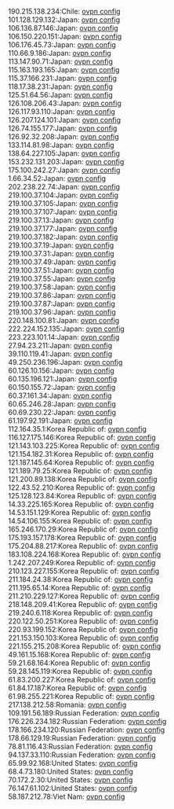 190.215.138.234:Chile: [ovpn config](vpn/190_215_138_234.ovpn)  
101.128.129.132:Japan: [ovpn config](vpn/101_128_129_132.ovpn)  
106.136.87.146:Japan: [ovpn config](vpn/106_136_87_146.ovpn)  
106.150.220.151:Japan: [ovpn config](vpn/106_150_220_151.ovpn)  
106.176.45.73:Japan: [ovpn config](vpn/106_176_45_73.ovpn)  
110.66.9.186:Japan: [ovpn config](vpn/110_66_9_186.ovpn)  
113.147.90.71:Japan: [ovpn config](vpn/113_147_90_71.ovpn)  
115.163.193.165:Japan: [ovpn config](vpn/115_163_193_165.ovpn)  
115.37.166.231:Japan: [ovpn config](vpn/115_37_166_231.ovpn)  
118.17.38.231:Japan: [ovpn config](vpn/118_17_38_231.ovpn)  
125.51.64.56:Japan: [ovpn config](vpn/125_51_64_56.ovpn)  
126.108.206.43:Japan: [ovpn config](vpn/126_108_206_43.ovpn)  
126.117.93.110:Japan: [ovpn config](vpn/126_117_93_110.ovpn)  
126.207.124.101:Japan: [ovpn config](vpn/126_207_124_101.ovpn)  
126.74.155.177:Japan: [ovpn config](vpn/126_74_155_177.ovpn)  
126.92.32.208:Japan: [ovpn config](vpn/126_92_32_208.ovpn)  
133.114.81.98:Japan: [ovpn config](vpn/133_114_81_98.ovpn)  
138.64.227.105:Japan: [ovpn config](vpn/138_64_227_105.ovpn)  
153.232.131.203:Japan: [ovpn config](vpn/153_232_131_203.ovpn)  
175.100.242.27:Japan: [ovpn config](vpn/175_100_242_27.ovpn)  
1.66.34.52:Japan: [ovpn config](vpn/1_66_34_52.ovpn)  
202.238.22.74:Japan: [ovpn config](vpn/202_238_22_74.ovpn)  
219.100.37.104:Japan: [ovpn config](vpn/219_100_37_104.ovpn)  
219.100.37.105:Japan: [ovpn config](vpn/219_100_37_105.ovpn)  
219.100.37.107:Japan: [ovpn config](vpn/219_100_37_107.ovpn)  
219.100.37.13:Japan: [ovpn config](vpn/219_100_37_13.ovpn)  
219.100.37.177:Japan: [ovpn config](vpn/219_100_37_177.ovpn)  
219.100.37.182:Japan: [ovpn config](vpn/219_100_37_182.ovpn)  
219.100.37.19:Japan: [ovpn config](vpn/219_100_37_19.ovpn)  
219.100.37.31:Japan: [ovpn config](vpn/219_100_37_31.ovpn)  
219.100.37.49:Japan: [ovpn config](vpn/219_100_37_49.ovpn)  
219.100.37.51:Japan: [ovpn config](vpn/219_100_37_51.ovpn)  
219.100.37.55:Japan: [ovpn config](vpn/219_100_37_55.ovpn)  
219.100.37.58:Japan: [ovpn config](vpn/219_100_37_58.ovpn)  
219.100.37.86:Japan: [ovpn config](vpn/219_100_37_86.ovpn)  
219.100.37.87:Japan: [ovpn config](vpn/219_100_37_87.ovpn)  
219.100.37.96:Japan: [ovpn config](vpn/219_100_37_96.ovpn)  
220.148.100.81:Japan: [ovpn config](vpn/220_148_100_81.ovpn)  
222.224.152.135:Japan: [ovpn config](vpn/222_224_152_135.ovpn)  
223.223.101.14:Japan: [ovpn config](vpn/223_223_101_14.ovpn)  
27.94.23.211:Japan: [ovpn config](vpn/27_94_23_211.ovpn)  
39.110.119.41:Japan: [ovpn config](vpn/39_110_119_41.ovpn)  
49.250.236.196:Japan: [ovpn config](vpn/49_250_236_196.ovpn)  
60.126.10.156:Japan: [ovpn config](vpn/60_126_10_156.ovpn)  
60.135.196.121:Japan: [ovpn config](vpn/60_135_196_121.ovpn)  
60.150.155.72:Japan: [ovpn config](vpn/60_150_155_72.ovpn)  
60.37.161.34:Japan: [ovpn config](vpn/60_37_161_34.ovpn)  
60.65.246.28:Japan: [ovpn config](vpn/60_65_246_28.ovpn)  
60.69.230.22:Japan: [ovpn config](vpn/60_69_230_22.ovpn)  
61.197.92.191:Japan: [ovpn config](vpn/61_197_92_191.ovpn)  
112.164.35.1:Korea Republic of: [ovpn config](vpn/112_164_35_1.ovpn)  
116.127.175.146:Korea Republic of: [ovpn config](vpn/116_127_175_146.ovpn)  
121.143.103.225:Korea Republic of: [ovpn config](vpn/121_143_103_225.ovpn)  
121.154.182.31:Korea Republic of: [ovpn config](vpn/121_154_182_31.ovpn)  
121.187.145.64:Korea Republic of: [ovpn config](vpn/121_187_145_64.ovpn)  
121.189.79.25:Korea Republic of: [ovpn config](vpn/121_189_79_25.ovpn)  
121.200.89.138:Korea Republic of: [ovpn config](vpn/121_200_89_138.ovpn)  
122.43.52.210:Korea Republic of: [ovpn config](vpn/122_43_52_210.ovpn)  
125.128.123.84:Korea Republic of: [ovpn config](vpn/125_128_123_84.ovpn)  
14.33.225.165:Korea Republic of: [ovpn config](vpn/14_33_225_165.ovpn)  
14.53.151.129:Korea Republic of: [ovpn config](vpn/14_53_151_129.ovpn)  
14.54.106.155:Korea Republic of: [ovpn config](vpn/14_54_106_155.ovpn)  
165.246.170.29:Korea Republic of: [ovpn config](vpn/165_246_170_29.ovpn)  
175.193.157.178:Korea Republic of: [ovpn config](vpn/175_193_157_178.ovpn)  
175.204.88.217:Korea Republic of: [ovpn config](vpn/175_204_88_217.ovpn)  
183.108.224.168:Korea Republic of: [ovpn config](vpn/183_108_224_168.ovpn)  
1.242.207.249:Korea Republic of: [ovpn config](vpn/1_242_207_249.ovpn)  
210.123.227.155:Korea Republic of: [ovpn config](vpn/210_123_227_155.ovpn)  
211.184.24.38:Korea Republic of: [ovpn config](vpn/211_184_24_38.ovpn)  
211.195.65.14:Korea Republic of: [ovpn config](vpn/211_195_65_14.ovpn)  
211.210.229.127:Korea Republic of: [ovpn config](vpn/211_210_229_127.ovpn)  
218.148.209.41:Korea Republic of: [ovpn config](vpn/218_148_209_41.ovpn)  
219.240.6.118:Korea Republic of: [ovpn config](vpn/219_240_6_118.ovpn)  
220.122.50.251:Korea Republic of: [ovpn config](vpn/220_122_50_251.ovpn)  
220.93.199.152:Korea Republic of: [ovpn config](vpn/220_93_199_152.ovpn)  
221.153.150.103:Korea Republic of: [ovpn config](vpn/221_153_150_103.ovpn)  
221.155.215.208:Korea Republic of: [ovpn config](vpn/221_155_215_208.ovpn)  
49.161.15.168:Korea Republic of: [ovpn config](vpn/49_161_15_168.ovpn)  
59.21.68.164:Korea Republic of: [ovpn config](vpn/59_21_68_164.ovpn)  
59.28.145.119:Korea Republic of: [ovpn config](vpn/59_28_145_119.ovpn)  
61.83.200.227:Korea Republic of: [ovpn config](vpn/61_83_200_227.ovpn)  
61.84.17.187:Korea Republic of: [ovpn config](vpn/61_84_17_187.ovpn)  
61.98.255.221:Korea Republic of: [ovpn config](vpn/61_98_255_221.ovpn)  
217.138.212.58:Romania: [ovpn config](vpn/217_138_212_58.ovpn)  
109.191.56.189:Russian Federation: [ovpn config](vpn/109_191_56_189.ovpn)  
176.226.234.182:Russian Federation: [ovpn config](vpn/176_226_234_182.ovpn)  
178.166.234.120:Russian Federation: [ovpn config](vpn/178_166_234_120.ovpn)  
178.66.129.19:Russian Federation: [ovpn config](vpn/178_66_129_19.ovpn)  
78.81.116.43:Russian Federation: [ovpn config](vpn/78_81_116_43.ovpn)  
94.137.33.110:Russian Federation: [ovpn config](vpn/94_137_33_110.ovpn)  
65.99.92.168:United States: [ovpn config](vpn/65_99_92_168.ovpn)  
68.4.73.180:United States: [ovpn config](vpn/68_4_73_180.ovpn)  
70.172.2.30:United States: [ovpn config](vpn/70_172_2_30.ovpn)  
76.147.61.102:United States: [ovpn config](vpn/76_147_61_102.ovpn)  
58.187.212.78:Viet Nam: [ovpn config](vpn/58_187_212_78.ovpn)  

